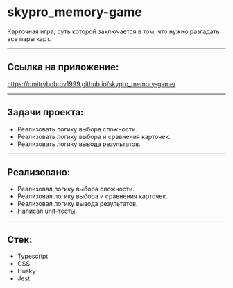 # skypro_memory-game

Карточная игра, суть которой заключается в том, что нужно разгадать все пары карт.
____

## Ссылка на приложение:

https://dmitrybobrov1999.github.io/skypro_memory-game/

____

## Задачи проекта:

* Реализовать логику выбора сложности.
* Реализовать логику выбора и сравнения карточек.
* Реализовать логику вывода результатов.
____

## Реализовано:

* Реализовал логику выбора сложности.
* Реализовал логику выбора и сравнения карточек.
* Реализовал логику вывода результатов.
* Написал unit-тесты.

____

## Стек:

* Typescript
* CSS
* Husky
* Jest
